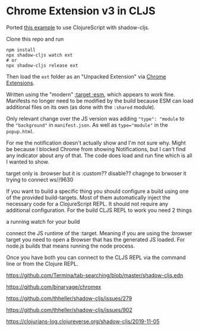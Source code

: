 # Chrome Extension v3 in CLJS

Ported [this example](https://github.com/GoogleChrome/chrome-extensions-samples/tree/17956f44b6f04d28407a4b7eee428611affd4fab/examples/water_alarm_notification) to use ClojureScript with shadow-cljs.

Clone this repo and run

```
npm install
npx shadow-cljs watch ext
# or
npx shadow-cljs release ext
```

Then load the `ext` folder as an "Unpacked Extension" via [Chrome Extensions](chrome://extensions/).

Written using the "modern" [:target :esm](https://shadow-cljs.github.io/docs/UsersGuide.html#target-esm), which appears to work fine. Manifests no longer need to be modified by the build because ESM can load additional files on its own (as done with the `:shared` module).

Only relevant change over the JS version was adding `"type": "module` to the `"background"` in `manifest.json`. As well as `type="module"` in the `popup.html`.

For me the notification doesn't actually show and I'm not sure why. Might be because I blocked Chrome from showing Notifications, but I can't find any indicator about any of that. The code does load and run fine which is all I wanted to show.


target only is :browser but it is :custom??
disable?? chagnge to brwoser it trying to connect ws//9630


If you want to build a specific thing you should configure a build using one of the provided build-targets. Most of them automatically inject the necessary code for a ClojureScript REPL. It should not require any additional configuration. For the build CLJS REPL to work you need 2 things

a running watch for your build

connect the JS runtime of the :target. Meaning if you are using the :browser target you need to open a Browser that has the generated JS loaded. For node.js builds that means running the node process.

Once you have both you can connect to the CLJS REPL via the command line or from the Clojure REPL.


https://github.com/Termina/tab-searching/blob/master/shadow-cljs.edn

https://github.com/binaryage/chromex

https://github.com/thheller/shadow-cljs/issues/279

https://github.com/thheller/shadow-cljs/issues/902

https://clojurians-log.clojureverse.org/shadow-cljs/2019-11-05